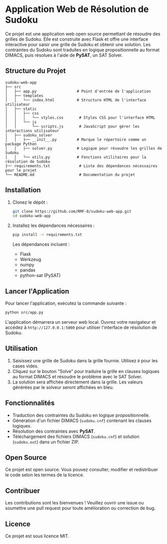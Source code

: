 # Application Web de Résolution de Sudoku

Ce projet est une application web open source permettant de résoudre des grilles de Sudoku. Elle est construite avec Flask et offre une interface interactive pour saisir une grille de Sudoku et obtenir une solution. Les contraintes du Sudoku sont traduites en logique propositionnelle au format DIMACS, puis résolues à l'aide de **PySAT**, un SAT Solver.

## Structure du Projet

```
sudoku-web-app
├── src
│   ├── app.py                  # Point d'entrée de l'application
│   ├── templates
│   │   └── index.html          # Structure HTML de l'interface utilisateur
│   ├── static
│   │   ├── css
│   │   │   └── styles.css       # Styles CSS pour l'interface HTML
│   │   └── js
│   │       └── scripts.js       # JavaScript pour gérer les interactions utilisateur
│   ├── sudoku_solver
│   │   ├── __init__.py         # Marque le répertoire comme un package Python
│   │   ├── solver.py           # Logique pour résoudre les grilles de Sudoku
│   │   └── utils.py            # Fonctions utilitaires pour la résolution de Sudoku
├── requirements.txt             # Liste des dépendances nécessaires pour le projet
└── README.md                    # Documentation du projet
```

## Installation

1. Clonez le dépôt :
   ```bash
   git clone https://github.com/RMF-0/sudoku-web-app.git
   cd sudoku-web-app
   ```

2. Installez les dépendances nécessaires :
   ```bash
   pip install -r requirements.txt
   ```

   Les dépendances incluent :
   - Flask
   - Werkzeug
   - numpy
   - pandas
   - python-sat (PySAT)

## Lancer l'Application

Pour lancer l'application, exécutez la commande suivante :
```bash
python src/app.py
```

L'application démarrera un serveur web local. Ouvrez votre navigateur et accédez à `http://127.0.0.1:5000` pour utiliser l'interface de résolution de Sudoku.

## Utilisation

1. Saisissez une grille de Sudoku dans la grille fournie. Utilisez `0` pour les cases vides.
2. Cliquez sur le bouton "Solve" pour traduire la grille en clauses logiques au format DIMACS et résoudre le problème avec le SAT Solver.
3. La solution sera affichée directement dans la grille. Les valeurs générées par le solveur seront affichées en bleu.

## Fonctionnalités

- Traduction des contraintes du Sudoku en logique propositionnelle.
- Génération d'un fichier DIMACS (`sudoku.cnf`) contenant les clauses logiques.
- Résolution des contraintes avec **PySAT**.
- Téléchargement des fichiers DIMACS (`sudoku.cnf`) et solution (`sudoku.out`) dans un fichier ZIP.

## Open Source

Ce projet est open source. Vous pouvez consulter, modifier et redistribuer le code selon les termes de la licence.

## Contribuer

Les contributions sont les bienvenues ! Veuillez ouvrir une issue ou soumettre une pull request pour toute amélioration ou correction de bug.

## Licence

Ce projet est sous licence MIT.